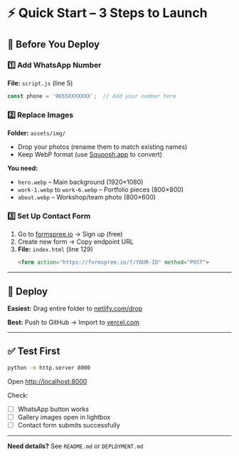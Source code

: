 # ⚡ Quick Start – 3 Steps to Launch

## 🎯 Before You Deploy

### 1️⃣ Add WhatsApp Number
**File:** `script.js` (line 5)
```js
const phone = '9655XXXXXXX';  // Add your number here
```

### 2️⃣ Replace Images
**Folder:** `assets/img/`
- Drop your photos (rename them to match existing names)
- Keep WebP format (use [Squoosh.app](https://squoosh.app/) to convert)

**You need:**
- `hero.webp` – Main background (1920×1080)
- `work-1.webp` to `work-6.webp` – Portfolio pieces (800×800)
- `about.webp` – Workshop/team photo (800×600)

### 3️⃣ Set Up Contact Form
1. Go to [formspree.io](https://formspree.io/) → Sign up (free)
2. Create new form → Copy endpoint URL
3. **File:** `index.html` (line 129)
   ```html
   <form action="https://formspree.io/f/YOUR-ID" method="POST">
   ```

---

## 🚀 Deploy

**Easiest:** Drag entire folder to [netlify.com/drop](https://app.netlify.com/drop)

**Best:** Push to GitHub → Import to [vercel.com](https://vercel.com/)

---

## ✅ Test First

```bash
python -m http.server 8000
```
Open [http://localhost:8000](http://localhost:8000)

Check:
- [ ] WhatsApp button works
- [ ] Gallery images open in lightbox
- [ ] Contact form submits successfully

---

**Need details?** See `README.md` or `DEPLOYMENT.md`

